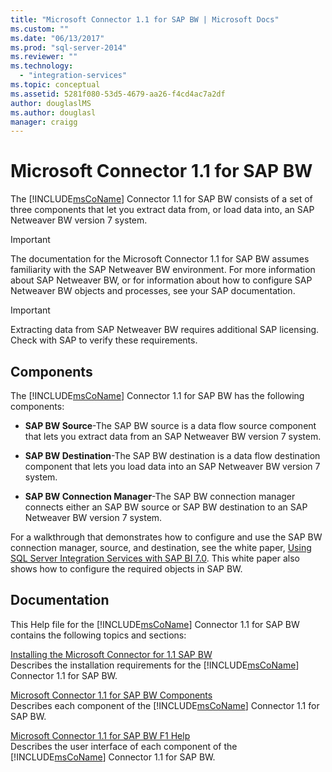 ```yaml
---
title: "Microsoft Connector 1.1 for SAP BW | Microsoft Docs"
ms.custom: ""
ms.date: "06/13/2017"
ms.prod: "sql-server-2014"
ms.reviewer: ""
ms.technology: 
  - "integration-services"
ms.topic: conceptual
ms.assetid: 5281f080-53d5-4679-aa26-f4cd4ac7a2df
author: douglaslMS
ms.author: douglasl
manager: craigg
---
```

# Microsoft Connector 1.1 for SAP BW
  The [!INCLUDE[msCoName](../includes/msconame-md.md)] Connector 1.1 for SAP BW consists of a set of three components that let you extract data from, or load data into, an SAP Netweaver BW version 7 system.  
  
> [!IMPORTANT]  
>  The documentation for the Microsoft Connector 1.1 for SAP BW assumes familiarity with the SAP Netweaver BW environment. For more information about SAP Netweaver BW, or for information about how to configure SAP Netweaver BW objects and processes, see your SAP documentation.  
  
> [!IMPORTANT]  
>  Extracting data from SAP Netweaver BW requires additional SAP licensing. Check with SAP to verify these requirements.  
  
## Components  
 The [!INCLUDE[msCoName](../includes/msconame-md.md)] Connector 1.1 for SAP BW has the following components:  
  
-   **SAP BW Source**-The SAP BW source is a data flow source component that lets you extract data from an SAP Netweaver BW version 7 system.  
  
-   **SAP BW Destination**-The SAP BW destination is a data flow destination component that lets you load data into an SAP Netweaver BW version 7 system.  
  
-   **SAP BW Connection Manager**-The SAP BW connection manager connects either an SAP BW source or SAP BW destination to an SAP Netweaver BW version 7 system.  
  
 For a walkthrough that demonstrates how to configure and use the SAP BW connection manager, source, and destination, see the white paper, [Using SQL Server Integration Services with SAP BI 7.0](http://go.microsoft.com/fwlink/?LinkId=301897). This white paper also shows how to configure the required objects in SAP BW.  
  
## Documentation  
 This Help file for the [!INCLUDE[msCoName](../includes/msconame-md.md)] Connector 1.1 for SAP BW contains the following topics and sections:  
  
 [Installing the Microsoft Connector for 1.1 SAP BW](installing-the-microsoft-connector-for-sap-bw.md)  
 Describes the installation requirements for the [!INCLUDE[msCoName](../includes/msconame-md.md)] Connector 1.1 for SAP BW.  
  
 [Microsoft Connector 1.1 for SAP BW Components](microsoft-connector-for-sap-bw-components.md)  
 Describes each component of the [!INCLUDE[msCoName](../includes/msconame-md.md)] Connector 1.1 for SAP BW.  
  
 [Microsoft Connector 1.1 for SAP BW F1 Help](microsoft-connector-for-sap-bw-f1-help.md)  
 Describes the user interface of each component of the [!INCLUDE[msCoName](../includes/msconame-md.md)] Connector 1.1 for SAP BW.  
  
  
